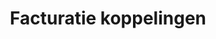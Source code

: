 ---
title: Facturatie koppelingen
image: images/@stock/work-1.jpg 
link_to: facturatie-koppelingen
---